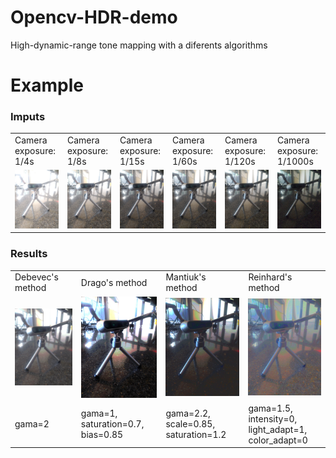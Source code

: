 # Opencv-HDR-demo
High-dynamic-range tone mapping with a diferents algorithms

# Example

### Imputs
<table>
  <tr>
    <td>Camera exposure: 1/4s</td>
    <td>Camera exposure: 1/8s</td>
    <td>Camera exposure: 1/15s</td>
    <td>Camera exposure: 1/60s</td>
    <td>Camera exposure: 1/120s</td>
    <td>Camera exposure: 1/1000s</td>
  </tr>
  <tr>
    <td><img src="img-1.jpeg"></td>
    <td><img src="img-2.jpeg"></td>
    <td><img src="img-3.jpeg"></td>
    <td><img src="img-4.jpeg"></td>
    <td><img src="img-5.jpeg"></td>
    <td><img src="img-6.jpeg"></td>
  </tr>
 </table>
 
 ### Results
 
 <table>
  <tr>
    <td>Debevec's method</td>
    <td>Drago's method</td>
    <td>Mantiuk's method</td>
    <td>Reinhard's method</td>
  </tr>
  <tr>
    <td><img src="ldr-Debevec.jpg"></td>
    <td><img src="ldr-Drago.jpg"></td>
    <td><img src="ldr-Mantiuk.jpg"></td>
    <td><img src="ldr-Reinhard.jpg"></td>
  </tr>
    <td>gama=2</td>
    <td>gama=1, saturation=0.7, bias=0.85</td>
    <td>gama=2.2, scale=0.85, saturation=1.2</td>
    <td>gama=1.5, intensity=0, light_adapt=1, color_adapt=0</td>
  </tr>
 </table>
 

